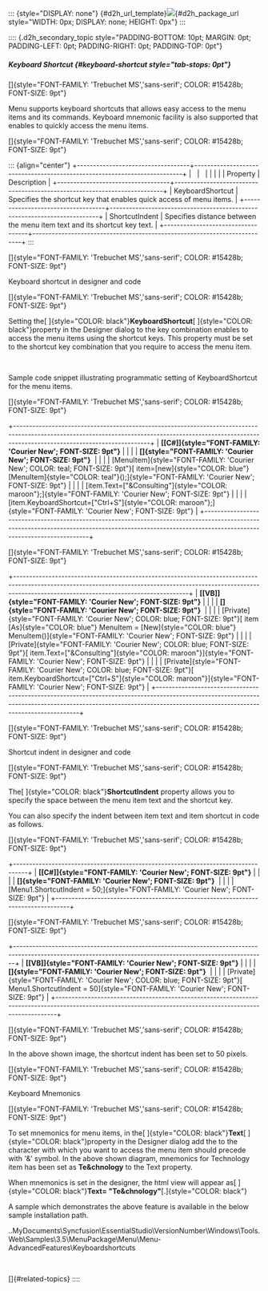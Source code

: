 ::: {style="DISPLAY: none"}
[](ms-xhelp:///?Id=d2h_url_template){#d2h_url_template}![](!package_url!){#d2h_package_url style="WIDTH: 0px; DISPLAY: none; HEIGHT: 0px"}
:::

:::: {.d2h_secondary_topic style="PADDING-BOTTOM: 10pt; MARGIN: 0pt; PADDING-LEFT: 0pt; PADDING-RIGHT: 0pt; PADDING-TOP: 0pt"}
##### Keyboard Shortcut {#keyboard-shortcut style="tab-stops: 0pt"}

[]{style="FONT-FAMILY: 'Trebuchet MS','sans-serif'; COLOR: #15428b; FONT-SIZE: 9pt"} 

Menu supports keyboard shortcuts that allows easy access to the menu items and its commands. Keyboard mnemonic facility is also supported that enables to quickly access the menu items.

[]{style="FONT-FAMILY: 'Trebuchet MS','sans-serif'; COLOR: #15428b; FONT-SIZE: 9pt"} 

::: {align="center"}
+-----------------------------------+--------------------------------------------------------------------------+
|                                   |                                                                          |
|                                   |                                                                          |
| Property                          | Description                                                              |
+-----------------------------------+--------------------------------------------------------------------------+
| KeyboardShortcut                  | Specifies the shortcut key that enables quick access of menu items.      |
+-----------------------------------+--------------------------------------------------------------------------+
| ShortcutIndent                    | Specifies distance between the menu item text and its shortcut key text. |
+-----------------------------------+--------------------------------------------------------------------------+
:::

[]{style="FONT-FAMILY: 'Trebuchet MS','sans-serif'; COLOR: #15428b; FONT-SIZE: 9pt"} 

Keyboard shortcut in designer and code

[]{style="FONT-FAMILY: 'Trebuchet MS','sans-serif'; COLOR: #15428b; FONT-SIZE: 9pt"} 

Setting the[ ]{style="COLOR: black"}**KeyboardShortcut**[ ]{style="COLOR: black"}property in the Designer dialog to the key combination enables to access the menu items using the shortcut keys. This property must be set to the shortcut key combination that you require to access the menu item.

 

Sample code snippet illustrating programmatic setting of KeyboardShortcut for the menu items.

[]{style="FONT-FAMILY: 'Trebuchet MS','sans-serif'; COLOR: #15428b; FONT-SIZE: 9pt"} 

+------------------------------------------------------------------------------------------------------------------------------------------------------------------------------------------------------+
| **[\[C#\]]{style="FONT-FAMILY: 'Courier New'; FONT-SIZE: 9pt"}**                                                                                                                                     |
|                                                                                                                                                                                                      |
| **[]{style="FONT-FAMILY: 'Courier New'; FONT-SIZE: 9pt"}**                                                                                                                                           |
|                                                                                                                                                                                                      |
| [MenuItem]{style="FONT-FAMILY: 'Courier New'; COLOR: teal; FONT-SIZE: 9pt"}[ item=[new]{style="COLOR: blue"} [MenuItem]{style="COLOR: teal"}();]{style="FONT-FAMILY: 'Courier New'; FONT-SIZE: 9pt"} |
|                                                                                                                                                                                                      |
| [item.Text=[\"&Consulting\"]{style="COLOR: maroon"};]{style="FONT-FAMILY: 'Courier New'; FONT-SIZE: 9pt"}                                                                                            |
|                                                                                                                                                                                                      |
| [item.KeyboardShortcut=[\"Ctrl+S\"]{style="COLOR: maroon"};]{style="FONT-FAMILY: 'Courier New'; FONT-SIZE: 9pt"}                                                                                     |
+------------------------------------------------------------------------------------------------------------------------------------------------------------------------------------------------------+

[]{style="FONT-FAMILY: 'Trebuchet MS','sans-serif'; COLOR: #15428b; FONT-SIZE: 9pt"} 

+------------------------------------------------------------------------------------------------------------------------------------------------------------------------------------------------------------------+
| **[\[VB\]]{style="FONT-FAMILY: 'Courier New'; FONT-SIZE: 9pt"}**                                                                                                                                                 |
|                                                                                                                                                                                                                  |
| **[]{style="FONT-FAMILY: 'Courier New'; FONT-SIZE: 9pt"}**                                                                                                                                                       |
|                                                                                                                                                                                                                  |
| [Private]{style="FONT-FAMILY: 'Courier New'; COLOR: blue; FONT-SIZE: 9pt"}[ item [As]{style="COLOR: blue"} MenuItem = [New]{style="COLOR: blue"} MenuItem()]{style="FONT-FAMILY: 'Courier New'; FONT-SIZE: 9pt"} |
|                                                                                                                                                                                                                  |
| [Private]{style="FONT-FAMILY: 'Courier New'; COLOR: blue; FONT-SIZE: 9pt"}[ item.Text=[\"&Consulting\"]{style="COLOR: maroon"}]{style="FONT-FAMILY: 'Courier New'; FONT-SIZE: 9pt"}                              |
|                                                                                                                                                                                                                  |
| [Private]{style="FONT-FAMILY: 'Courier New'; COLOR: blue; FONT-SIZE: 9pt"}[ item.KeyboardShortcut=[\"Ctrl+S\"]{style="COLOR: maroon"}]{style="FONT-FAMILY: 'Courier New'; FONT-SIZE: 9pt"}                       |
+------------------------------------------------------------------------------------------------------------------------------------------------------------------------------------------------------------------+

[]{style="FONT-FAMILY: 'Trebuchet MS','sans-serif'; COLOR: #15428b; FONT-SIZE: 9pt"} 

Shortcut indent in designer and code

[]{style="FONT-FAMILY: 'Trebuchet MS','sans-serif'; COLOR: #15428b; FONT-SIZE: 9pt"} 

The[ ]{style="COLOR: black"}**ShortcutIndent** property allows you to specify the space between the menu item text and the shortcut key.

You can also specify the indent between item text and item shortcut in code as follows.

[]{style="FONT-FAMILY: 'Trebuchet MS','sans-serif'; COLOR: #15428b; FONT-SIZE: 9pt"} 

+----------------------------------------------------------------------------------+
| **[\[C#\]]{style="FONT-FAMILY: 'Courier New'; FONT-SIZE: 9pt"}**                 |
|                                                                                  |
| **[]{style="FONT-FAMILY: 'Courier New'; FONT-SIZE: 9pt"}**                       |
|                                                                                  |
| [Menu1.ShortcutIndent = 50;]{style="FONT-FAMILY: 'Courier New'; FONT-SIZE: 9pt"} |
+----------------------------------------------------------------------------------+

[]{style="FONT-FAMILY: 'Trebuchet MS','sans-serif'; COLOR: #15428b; FONT-SIZE: 9pt"} 

+------------------------------------------------------------------------------------------------------------------------------------------------------------+
| **[\[VB\]]{style="FONT-FAMILY: 'Courier New'; FONT-SIZE: 9pt"}**                                                                                           |
|                                                                                                                                                            |
| **[]{style="FONT-FAMILY: 'Courier New'; FONT-SIZE: 9pt"}**                                                                                                 |
|                                                                                                                                                            |
| [Private]{style="FONT-FAMILY: 'Courier New'; COLOR: blue; FONT-SIZE: 9pt"}[ Menu1.ShortcutIndent = 50]{style="FONT-FAMILY: 'Courier New'; FONT-SIZE: 9pt"} |
+------------------------------------------------------------------------------------------------------------------------------------------------------------+

[]{style="FONT-FAMILY: 'Trebuchet MS','sans-serif'; COLOR: #15428b; FONT-SIZE: 9pt"} 

In the above shown image, the shortcut indent has been set to 50 pixels.

[]{style="FONT-FAMILY: 'Trebuchet MS','sans-serif'; COLOR: #15428b; FONT-SIZE: 9pt"} 

Keyboard Mnemonics

[]{style="FONT-FAMILY: 'Trebuchet MS','sans-serif'; COLOR: #15428b; FONT-SIZE: 9pt"} 

To set mnemonics for menu items, in the[ ]{style="COLOR: black"}**Text**[ ]{style="COLOR: black"}property in the Designer dialog add the to the character with which you want to access the menu item should precede with \'&\' symbol. In the above shown diagram, mnemonics for Technology item has been set as **Te&chnology** to the Text property.

When mnemonics is set in the designer, the html view will appear as[ ]{style="COLOR: black"}**Text= \"Te&amp;chnology\"**[.]{style="COLOR: black"}

A sample which demonstrates the above feature is available in the below sample installation path.

..MyDocuments\\Syncfusion\\EssentialStudio\\VersionNumber\\Windows\\Tools.Web\\Samples\\3.5\\MenuPackage\\Menu\\Menu-AdvancedFeatures\\Keyboardshortcuts

 

[]{#related-topics}
::::
